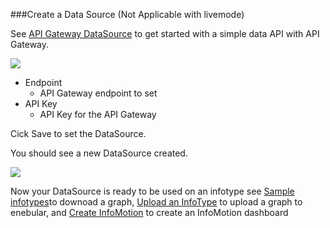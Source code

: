 ###Create a Data Source (Not Applicable with livemode) 

See [API Gateway DataSource](./DatasourceAPIGateway.md) to get started with a simple data API with API Gateway.

![](/_asset/images/InfoMotion/datasources/apigateway.png)

* Endpoint
	* API Gateway endpoint to set
* API Key
	* API Key for the API Gateway

Cick Save to set the DataSource.

You should see a new DataSource created.

![](/_asset/images/InfoMotion/datasources/firebase/new-datasource.png)


Now your DataSource is ready to be used on an infotype see 
[Sample infotypes](./SampleInfoTypes.md)to downoad a graph, 
[Upload an InfoType](./UploadInfoType.md) to upload a graph to enebular, 
and [Create InfoMotion](./CreateInfoMotion.md) to create an InfoMotion dashboard
